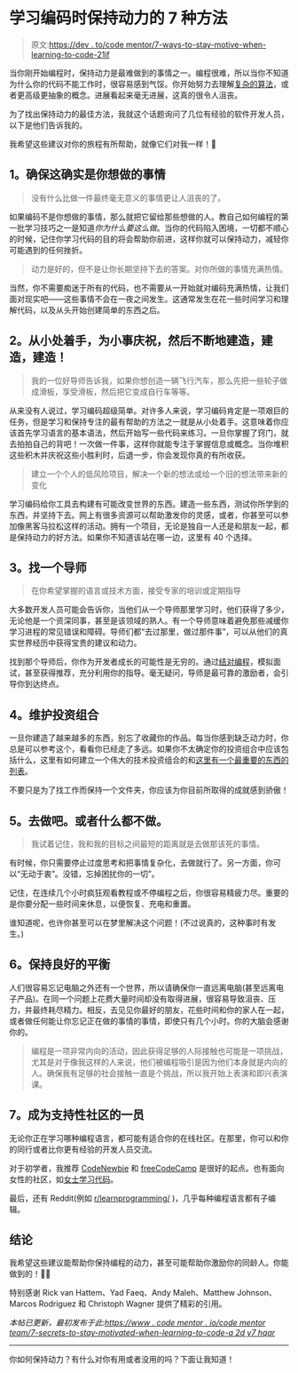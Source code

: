 # 学习编码时保持动力的 7 种方法

> 原文:[https://dev . to/code mentor/7-ways-to-stay-motive-when-learning-to-code-21if](https://dev.to/codementor/7-ways-to-stay-motivated-when-learning-to-code-21if)

当你刚开始编程时，保持动力是最难做到的事情之一。编程很难，所以当你不知道为什么你的代码不能工作时，很容易感到气馁。你开始努力去理解[复杂的算法](https://dev.to/trekhleb/algorithms-and-data-structures-in-javascript-49i3)，或者更高级更抽象的概念。进展看起来毫无进展，这真的很令人沮丧。

为了找出保持动力的最佳方法，我就这个话题询问了几位有经验的软件开发人员，以下是他们告诉我的。

我希望这些建议对你的旅程有所帮助，就像它们对我一样！🙂

## [](#1-make-sure-this-is-actually-something-you-want-to-do)1。确保这确实是你想做的事情

> 没有什么比做一件最终毫无意义的事情更让人沮丧的了。

如果编码不是你想做的事情，那么就把它留给那些想做的人。教自己如何编程的第一批学习技巧之一是知道*你为什么要这么做*。当你的代码陷入困境，一切都不顺心的时候，记住你学习代码的目的将会帮助你前进，这样你就可以保持动力，减轻你可能遇到的任何挫折。

> 动力是好的，但不是让你长期坚持下去的答案。对你所做的事情充满热情。

当然，你不需要痴迷于所有的代码，也不需要从一开始就对编码充满热情，让我们面对现实吧——这些事情不会在一夜之间发生。这通常发生在花一些时间学习和理解代码，以及从头开始创建简单的东西之后。

## [](#2-start-small-celebrate-the-little-things-and-build-build-build)2。从小处着手，为小事庆祝，然后不断地建造，建造，建造！

> 我的一位好导师告诉我，如果你想创造一辆飞行汽车，那么先把一些轮子做成滑板，享受滑板，然后把它变成自行车等等。

从来没有人说过，学习编码超级简单。对许多人来说，学习编码肯定是一项艰巨的任务，但是学习和保持专注的最有帮助的方法之一就是从小处着手。这意味着你应该首先学习语言的基本语法，然后开始写一些代码来练习。一旦你掌握了窍门，就去拍拍自己的背吧！一次做一件事，这样你就能专注于掌握信息或概念。当你堆积这些积木并庆祝这些小胜利时，后退一步，你会发现你真的有所收获。

> 建立一个个人的低风险项目，解决一个新的想法或给一个旧的想法带来新的变化

学习编码给你工具去构建有可能改变世界的东西。建造一些东西，测试你所学到的东西，并坚持下去。网上有很多资源可以帮助激发你的灵感，或者，你甚至可以参加像黑客马拉松这样的活动。拥有一个项目，无论是独自一人还是和朋友一起，都是保持动力的好方法。如果你不知道该站在哪一边，这里有 40 个选择。

## [](#3-get-a-mentor)3。找一个导师

> 在你希望掌握的语言或技术方面，接受专家的培训或定期指导

大多数开发人员可能会告诉你，当他们从一个导师那里学习时，他们获得了多少，无论他是一个资深同事，甚至是该领域的熟人。有一个导师意味着避免那些减缓你学习进程的常见错误和障碍。导师们都“去过那里，做过那件事”，可以从他们的真实世界经历中获得宝贵的建议和动力。

找到那个导师后，你作为开发者成长的可能性是无穷的。通过[结对编程](https://www.codementor.io/pair-programming)，模拟面试，甚至获得推荐，充分利用你的指导。毫无疑问，导师是最可靠的激励者，会引导你到达终点。

## [](#4-maintain-a-portfolio)4。维护投资组合

一旦你建造了越来越多的东西，别忘了收藏你的作品。每当你感到缺乏动力时，你总是可以参考这个，看看你已经走了多远。如果你不太确定你的投资组合中应该包括什么，这里有如何建立一个伟大的技术投资组合的和[这里有一个最重要的东西的列表](https://www.codementor.io/learn-programming/12-important-things-to-include-in-web-dev-portfolios)。

不要只是为了找工作而保持一个文件夹，你应该为你目前所取得的成就感到骄傲！

## [](#5-just-do-it-or-just-do-nothing)5。去做吧。或者什么都不做。

> 我试着记住，我和我的目标之间最短的距离就是去做那该死的事情。

有时候，你只需要停止过度思考和把事情复杂化，去做就行了。另一方面，你可以“无动于衷”。没错，忘掉困扰你的一切”。

记住，在连续几个小时疯狂观看教程或不停编程之后，你很容易精疲力尽。重要的是你要分配一些时间来休息，以便恢复、充电和重置。

谁知道呢，也许你甚至可以在梦里解决这个问题！(不过说真的，这种事时有发生。)

## [](#6-keep-a-good-balance)6。保持良好的平衡

人们很容易忘记电脑之外还有一个世界，所以请确保你一直远离电脑(甚至远离电子产品)。在同一个问题上花费大量时间却没有取得进展，很容易导致沮丧、压力，并最终耗尽精力。相反，去见见你最好的朋友，花些时间和你的家人在一起，或者做任何能让你忘记正在做的事情的事情，即使只有几个小时。你的大脑会感谢你的。

> 编程是一项非常内向的活动，因此获得足够的人际接触也可能是一项挑战，尤其是对于像我这样的人来说，他们被编程吸引是因为他们本身就是内向的人。确保我有足够的社会接触一直是个挑战，所以我开始上表演和即兴表演课。

## [](#7-be-a-part-of-a-supportive-community)7。成为支持性社区的一员

无论你正在学习哪种编程语言，都可能有适合你的在线社区。在那里，你可以和你的同行或者比你更有经验的开发人员交流。

对于初学者，我推荐 [CodeNewbie](https://www.codenewbie.org/) 和 [freeCodeCamp](https://www.freecodecamp.org/) 是很好的起点。也有面向女性的社区，如[女士学习代码](http://ladieslearningcode.com/)。

最后，还有 Reddit(例如 [r/learnprogramming/](https://www.reddit.com/r/learnprogramming) )，几乎每种编程语言都有子编辑。

## [](#conclusion)结论

我希望这些建议能帮助你保持编程的动力，甚至可能帮助你激励你的同龄人。你能做到的！💪🏻

特别感谢 Rick van Hattem、Yad Faeq、Andy Maleh、Matthew Johnson、Marcos Rodriguez 和 Christoph Wagner 提供了精彩的引用。

*本帖已更新，最初发布于此:[https://www . code mentor . io/code mentor team/7-secrets-to-stay-motivated-when-learning-to-code-a 2d y7 hqar](https://www.codementor.io/codementorteam/7-secrets-to-staying-motivated-when-learning-to-code-a2dy7hqar)*

* * *

你如何保持动力？有什么对你有用或者没用的吗？下面让我知道！
